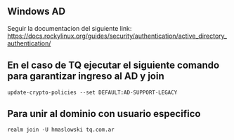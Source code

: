 ## Windows AD
Seguir la documentacion del siguiente link: https://docs.rockylinux.org/guides/security/authentication/active_directory_authentication/

## En el caso de TQ ejecutar el siguiente comando para garantizar ingreso al AD y join
```
update-crypto-policies --set DEFAULT:AD-SUPPORT-LEGACY
```
## Para unir al dominio con usuario especifico
```
realm join -U hmaslowski tq.com.ar
```
